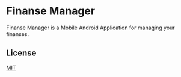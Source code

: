 # Finanse Manager

Finanse Manager is a Mobile Android Application for managing your finanses.

## License
[MIT](https://choosealicense.com/licenses/mit/)
